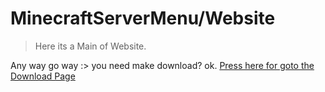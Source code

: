 # MinecraftServerMenu/Website
> Here its a Main of Website.

Any way go way :>
you need make download? ok. [Press here for goto the Download Page](https://gabrielramires.github.io/MinecraftServerMenu/Download)
